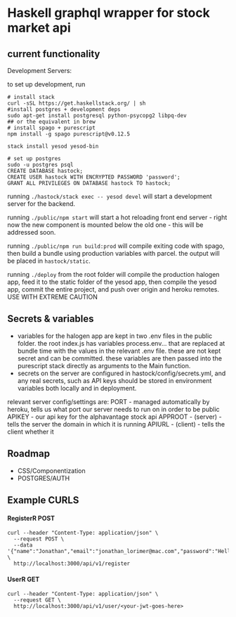 # Haskell graphql wrapper for stock market api

## current functionality

Development Servers:

to set up development, run

```
# install stack
curl -sSL https://get.haskellstack.org/ | sh
#install postgres + development deps
sudo apt-get install postgresql python-psycopg2 libpq-dev
## or the equivalent in brew
# install spago + purescript
npm install -g spago purescript@v0.12.5

stack install yesod yesod-bin

# set up postgres
sudo -u postgres psql
CREATE DATABASE hastock;
CREATE USER hastock WITH ENCRYPTED PASSWORD 'password';
GRANT ALL PRIVILEGES ON DATABASE hastock TO hastock;
```

running `./hastock/stack exec -- yesod devel` will start a development server for the backend.

running `./public/npm start` will start a hot reloading front end server - right now the new component is mounted below the old one - this will be addressed soon.

running `./public/npm run build:prod` will compile exiting code with spago, then build a bundle using production variables with parcel. the output will be placed in `hastock/static`.

running `./deploy` from the root folder will compile the production halogen app, feed it to the static folder of the yesod app, then compile the yesod app, commit the entire project, and push over origin and heroku remotes. USE WITH EXTREME CAUTION

## Secrets & variables

- variables for the halogen app are kept in two .env files in the public folder. the root index.js has variables process.env... that are replaced at bundle time with the values in the relevant .env file. these are not kept secret and can be committed. these variables are then passed into the purescript stack directly as arguments to the Main function.
- secrets on the server are configured in hastock/config/secrets.yml, and any real secrets, such as API keys should be stored in environment variables both locally and in deployment.

relevant server config/settings are:
PORT - managed automatically by heroku, tells us what port our server needs to run on in order to be public
APIKEY - our api key for the alphavantage stock api
APPROOT - (server) - tells the server the domain in which it is running
APIURL - (client) - tells the client whether it

## Roadmap

- CSS/Componentization
- POSTGRES/AUTH

## Example CURLS

#### RegisterR POST

```
curl --header "Content-Type: application/json" \
  --request POST \
  --data '{"name":"Jonathan","email":"jonathan_lorimer@mac.com","password":"Hello123%"}' \
  http://localhost:3000/api/v1/register
```

#### UserR GET

```
curl --header "Content-Type: application/json" \
  --request GET \
  http://localhost:3000/api/v1/user/<your-jwt-goes-here>
```
